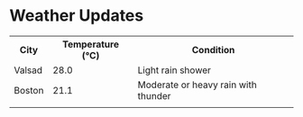 # Weather Updates

<!-- WEATHER-UPDATE-START -->
<table><tr><th>City</th><th>Temperature (°C)</th><th>Condition</th></tr><tr><td>Valsad</td><td>28.0</td><td>Light rain shower</td></tr><tr><td>Boston</td><td>21.1</td><td>Moderate or heavy rain with thunder</td></tr><tr><td></td><td></td><td></td></tr></table>
<!-- WEATHER-UPDATE-END -->

